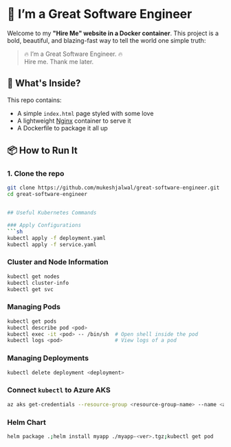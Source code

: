 # 🌟 I’m a Great Software Engineer

Welcome to my **"Hire Me" website in a Docker container**. This project is a bold, beautiful, and blazing-fast way to tell the world one simple truth:

> 🔥 I’m a Great Software Engineer. 🔥  
> Hire me. Thank me later.

## 🚀 What's Inside?

This repo contains:
- A simple `index.html` page styled with some love
- A lightweight [Nginx](https://hub.docker.com/_/nginx) container to serve it
- A Dockerfile to package it all up

## 📦 How to Run It

### 1. Clone the repo
```bash
git clone https://github.com/mukeshjalwal/great-software-engineer.git
cd great-software-engineer


## Useful Kubernetes Commands

### Apply Configurations
```sh
kubectl apply -f deployment.yaml
kubectl apply -f service.yaml
```

### Cluster and Node Information
```sh
kubectl get nodes
kubectl cluster-info
kubectl get svc
```

### Managing Pods
```sh
kubectl get pods
kubectl describe pod <pod>
kubectl exec -it <pod> -- /bin/sh  # Open shell inside the pod
kubectl logs <pod>                 # View logs of a pod
```

### Managing Deployments
```sh
kubectl delete deployment <deployment>
```

### Connect `kubectl` to Azure AKS
```sh
az aks get-credentials --resource-group <resource-group-name> --name <aks-cluster-name> --overwrite-existing
```

### Helm Chart
```sh
helm package .;helm install myapp ./myapp-<ver>.tgz;kubectl get pod
```

